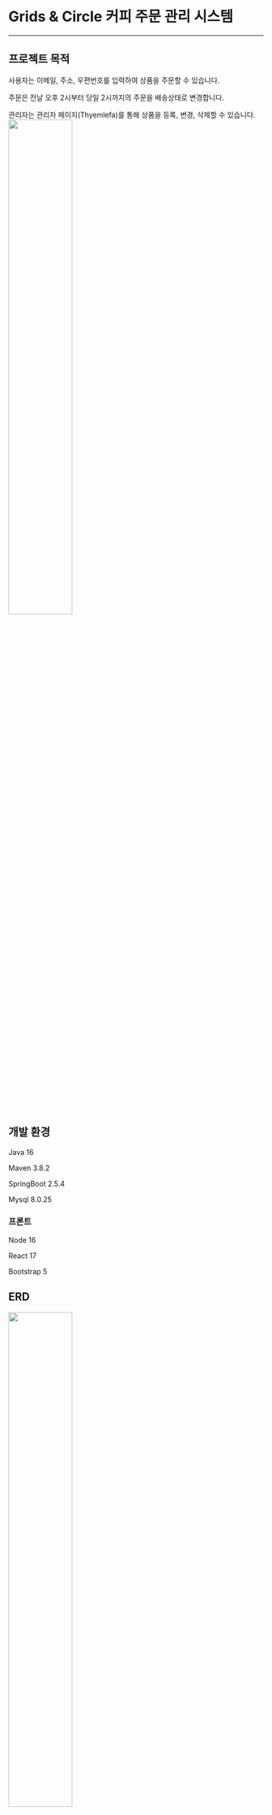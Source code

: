 # Grids & Circle 커피 주문 관리 시스템
---
## 프로젝트 목적
사용자는 이메일, 주소, 우편번호를 입력하여 상품을 주문할 수 있습니다.

주문은 전날 오후 2시부터 당일 2시까지의 주문을 배송상태로 변경합니다.

관리자는 관리자 페이지(Thyemlefa)를 통해 상품을 등록, 변경, 삭제할 수 있습니다.
<img src=https://user-images.githubusercontent.com/56071126/135367097-034e179e-01dc-4bde-a23c-b910c10798b3.png width=50% height=50%>

## 개발 환경
Java 16

Maven 3.8.2

SpringBoot 2.5.4

Mysql 8.0.25

### 프론트
Node 16

React 17

Bootstrap 5

## ERD
<img src=https://user-images.githubusercontent.com/56071126/135367702-df7ee1a2-d7de-4b77-8737-ec0fb18e5c26.png width=50% height=50%>

## API
상품 조회 api
```json
GET http://localhost:8080/api/v1/products
```
response example
```json
[
    {
        "productId": "421ed621-3efc-4256-8ce0-268882abfc44",
        "productName": "sample product2",
        "category": "COFFEE_BEAN_PACKAGE",
        "price": 11000,
        "description": "sample",
        "createdAt": "2021-09-30T09:53:08.293079",
        "updatedAt": "2021-09-30T09:53:15.822802"
    },
    {
        "productId": "8bfbd588-028e-4d0b-b13c-a64870f3cc84",
        "productName": "sample product",
        "category": "COFFEE_BEAN_PACKAGE",
        "price": 10000,
        "description": "sample",
        "createdAt": "2021-09-30T09:52:48.224812",
        "updatedAt": "2021-09-30T09:52:48.224842"
    }
]
```

주문 생성 api
```json
POST http://localhost:8080/api/v1/products
```
request example
```json
{
  "email": "example@email.com",
  "address": "경기도 구리시",
  "postcode": "12345",
  "orderItems": [
    {
      "productId": "421ed621-3efc-4256-8ce0-268882abfc44",
      "category": "COFFEE_BEAN_PACKAGE",
      "price": 15000,
      "quantity": 3
    }
  ]
}
```
